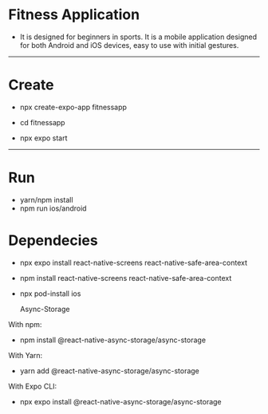 # Fitness Application
- It is designed for beginners in sports. It is a mobile application designed for both Android and iOS devices, easy to use with initial gestures.
------------------------------------------------------------------------------------------------------------------------------------

# Create

- npx create-expo-app fitnessapp

- cd fitnessapp
- npx expo start

------------------------------------------------------------------------------------------------------------------------------------

# Run

- yarn/npm install
- npm run ios/android

# Dependecies 

- npx expo install react-native-screens react-native-safe-area-context
- npm install react-native-screens react-native-safe-area-context
- npx pod-install ios

  Async-Storage

With npm:

- npm install @react-native-async-storage/async-storage

With Yarn:

- yarn add @react-native-async-storage/async-storage

With Expo CLI:

- npx expo install @react-native-async-storage/async-storage

